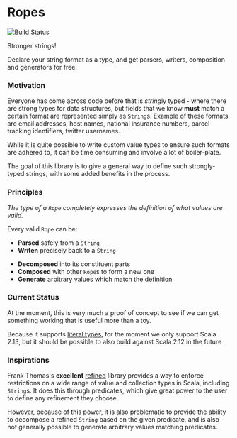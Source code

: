 Ropes
=====
[![Build Status](https://travis-ci.com/howyp/ropes.svg?branch=master)](https://travis-ci.com/howyp/ropes)

Stronger strings!

Declare your string format as a type, and get parsers, writers,
composition and generators for free.

### Motivation

Everyone has come across code before that is *string*ly typed - where there
are strong types for data structures, but fields that we know **must**
match a certain format are represented simply as `String`s. Example of
these formats are email addresses, host names, national insurance
numbers, parcel tracking identifiers, twitter usernames.

While it is quite possible to write custom value types to ensure such
formats are adhered to, it can be time consuming and involve a lot of
boiler-plate.

The goal of this library is to give a general way to define such
strongly-typed strings, with some added benefits in the process.

### Principles

_The type of a `Rope` completely expresses the definition of what values
are valid._

Every valid `Rope` can be:
* **Parsed** safely from a `String`
* **Writen** precisely back to a `String`
- **Decomposed** into its constituent parts
- **Composed** with other `Rope`s to form a new one
- **Generate** arbitrary values which match the definition

### Current Status

At the moment, this is very much a proof of concept to see if we can
get something working that is useful more than a toy.

Because it supports
[literal types](https://docs.scala-lang.org/sips/42.type.html), for the
 moment we only support Scala 2.13, but it should be possible to also
 build against Scala 2.12 in the future

### Inspirations

Frank Thomas's **excellent**
[refined](https://github.com/fthomas/refined) library provides a way to enforce
restrictions on a wide range of value and collection types in Scala,
including `String`s. It does this through predicates, which give
great power to the user to define any refinement they choose.

However, because of this power, it is also problematic to provide
the ability to decompose a refined `String` based on the given
predicate, and is also not generally possible to generate arbitrary
values matching predicates.